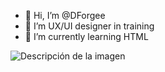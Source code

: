 - 👋 Hi, I’m @DForgee
- 👀 I’m UX/UI designer in training
- 🌱 I’m currently learning HTML

<img src="https://static.wikia.nocookie.net/overwatch/images/3/3b/Reinhardt-ow2-portrait.png/revision/latest?cb=20191120134635" alt="Descripción de la imagen">
<!---
DForgee/DForgee is a ✨ special ✨ repository because its `README.md` (this file) appears on your GitHub profile.
You can click the Preview link to take a look at your changes.
--->
